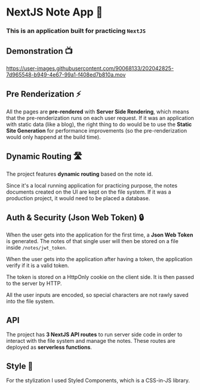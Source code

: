 # NextJS Note App 📝

### This is an application built for practicing `NextJS`

## Demonstration 📺

https://user-images.githubusercontent.com/90068133/202042825-7d965548-b949-4e67-99a1-f408ed7b810a.mov

## Pre Renderization ⚡

All the pages are **pre-rendered** with **Server Side Rendering**, which means that the pre-renderization runs on each user request. If it was an application with static data (like a blog), the right thing to do would be to use the **Static Site Generation** for performance improvements (so the pre-renderization would only happend at the build time).

## Dynamic Routing 🛣️

The project features **dynamic routing** based on the note id. 

Since it's a local running application for practicing purpose, the notes documents created on the UI are kept on the file system. If it was a production project, it would need to be placed a database.

## Auth & Security (Json Web Token) 🔒

When the user gets into the application for the first time, a **Json Web Token** is generated. The notes of that single user will then be stored on a file inside `/notes/jwt_token`.

When the user gets into the application after having a token, the application verify if it is a valid token.

The token is stored on a HttpOnly cookie on the client side. It is then passed to the server by HTTP.

All the user inputs are encoded, so special characters are not rawly saved into the file system.

## API 

The project has **3 NextJS API routes** to run server side code in order to interact with the file system and manage the notes. These routes are deployed as **serverless functions**.

## Style 🎨

For the stylization I used Styled Components, which is a CSS-in-JS library.